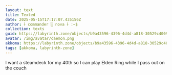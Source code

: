 ```yaml
---
layout: text
title: Texted
date: 2025-05-15T17:17:07.435156Z
author: ⸸ commander ░ nova ⸸ :~$
collection: texts
guid: https://labyrinth.zone/objects/b9a43596-4396-4d4d-a818-30529c4009e1
avatar: /img/avatar/daemon.png
akkoma: https://labyrinth.zone/objects/b9a43596-4396-4d4d-a818-30529c4009e1
tags: [akkoma, labyrinth-zone]
---
```


<p>I want a steamdeck for my 40th so I can play Elden Ring while I pass out on the couch</p>